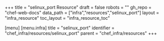 +++
title = "selinux_port Resource"
draft = false
robots = ""
gh_repo = "chef-web-docs"
data_path = ["infra","resources","selinux_port"]
layout = "infra_resource"
toc_layout = "infra_resource_toc"

[menu]
  [menu.infra]
    title = "selinux_port"
    identifier = "chef_infra/resources/selinux_port"
    parent = "chef_infra/resources"
+++

<!-- The contents of this page are automatically generated from the selinux_port.yaml file in the data/infra/resources directory. -->
<!-- To suggest a change, edit the https://github.com/chef/chef/blob/main/lib/chef/resource/selinux_port.rb file and submit a pull request to the https://github.com/chef/chef repository. -->
<!-- markdownlint-disable-file -->
